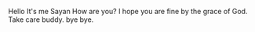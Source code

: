Hello It's me Sayan
How are you?
I hope you are fine by the grace of God.
Take care buddy.
bye bye.
